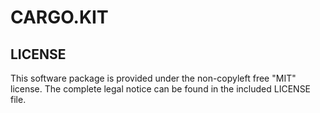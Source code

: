CARGO.KIT
=========

LICENSE
-------

This software package is provided under the non-copyleft free "MIT" license.
The complete legal notice can be found in the included LICENSE file.

